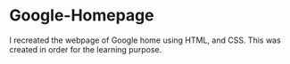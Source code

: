 # Google-Homepage

I recreated the webpage of Google home using HTML, and CSS. This was created in order for the learning purpose.
